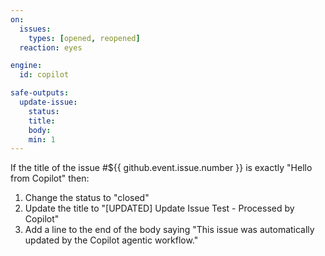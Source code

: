 ```yaml
---
on:
  issues:
    types: [opened, reopened]
  reaction: eyes

engine: 
  id: copilot

safe-outputs:
  update-issue:
    status:
    title:
    body:
    min: 1
---
```


If the title of the issue #${{ github.event.issue.number }} is exactly "Hello from Copilot" then:

1. Change the status to "closed"
2. Update the title to "[UPDATED] Update Issue Test - Processed by Copilot"
3. Add a line to the end of the body saying "This issue was automatically updated by the Copilot agentic workflow."